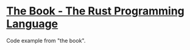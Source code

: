 # [The Book - The Rust Programming Language](https://doc.rust-lang.org/book/)

Code example from "the book".
